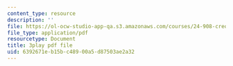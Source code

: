 ```yaml
---
content_type: resource
description: ''
file: https://ol-ocw-studio-app-qa.s3.amazonaws.com/courses/24-908-creole-language-and-caribbean-identities-spring-2017/6392671eb15bc48900a5d87503ae2a32_aRZax7Y2t7g.pdf
file_type: application/pdf
resourcetype: Document
title: 3play pdf file
uid: 6392671e-b15b-c489-00a5-d87503ae2a32
---
```

